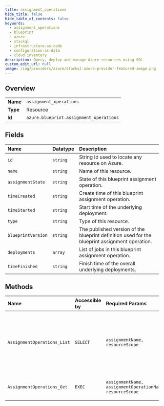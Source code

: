 ```yaml
---
title: assignment_operations
hide_title: false
hide_table_of_contents: false
keywords:
  - assignment_operations
  - blueprint
  - azure    
  - stackql
  - infrastructure-as-code
  - configuration-as-data
  - cloud inventory
description: Query, deploy and manage Azure resources using SQL
custom_edit_url: null
image: /img/providers/azure/stackql-azure-provider-featured-image.png
---
```

  
    

## Overview
<table><tbody>
<tr><td><b>Name</b></td><td><code>assignment_operations</code></td></tr>
<tr><td><b>Type</b></td><td>Resource</td></tr>
<tr><td><b>Id</b></td><td><code>azure.blueprint.assignment_operations</code></td></tr>
</tbody></table>

## Fields
| Name | Datatype | Description |
|:-----|:---------|:------------|
| `id` | `string` | String Id used to locate any resource on Azure. |
| `name` | `string` | Name of this resource. |
| `assignmentState` | `string` | State of this blueprint assignment operation. |
| `timeCreated` | `string` | Create time of this blueprint assignment operation. |
| `timeStarted` | `string` | Start time of the underlying deployment. |
| `type` | `string` | Type of this resource. |
| `blueprintVersion` | `string` | The published version of the blueprint definition used for the blueprint assignment operation. |
| `deployments` | `array` | List of jobs in this blueprint assignment operation. |
| `timeFinished` | `string` | Finish time of the overall underlying deployments. |
## Methods
| Name | Accessible by | Required Params | Description |
|:-----|:--------------|:----------------|:------------|
| `AssignmentOperations_List` | `SELECT` | `assignmentName, resourceScope` | List operations for given blueprint assignment within a subscription or a management group. |
| `AssignmentOperations_Get` | `EXEC` | `assignmentName, assignmentOperationName, resourceScope` | Get a blueprint assignment operation. |
